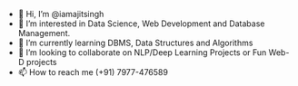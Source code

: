 - 👋 Hi, I’m @iamajitsingh
- 👀 I’m interested in Data Science, Web Development and Database Management.
- 🌱 I’m currently learning DBMS, Data Structures and Algorithms
- 💞️ I’m looking to collaborate on NLP/Deep Learning Projects or Fun Web-D projects
- 📫 How to reach me (+91) 7977-476589

<!---
iamajitsingh/iamajitsingh is a ✨ special ✨ repository because its `README.md` (this file) appears on your GitHub profile.
You can click the Preview link to take a look at your changes.
--->
